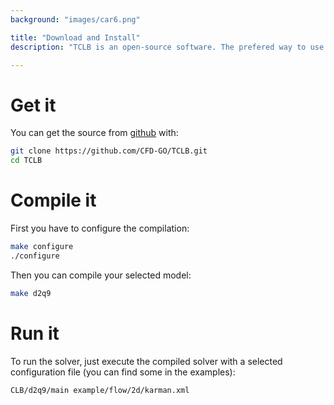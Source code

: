 ```yaml
---
background: "images/car6.png"

title: "Download and Install"
description: "TCLB is an open-source software. The prefered way to use it is to download the source, compile it and run it."

---
```


# Get it

You can get the source from [github](https://github.com/CFD-GO/TCLB) with:
```bash
git clone https://github.com/CFD-GO/TCLB.git
cd TCLB
```

# Compile it

First you have to configure the compilation:
```bash
make configure
./configure
```

Then you can compile your selected model:
```bash
make d2q9
```

# Run it

To run the solver, just execute the compiled solver with a selected configuration file (you can find some in the examples):
```bash
CLB/d2q9/main example/flow/2d/karman.xml
```
